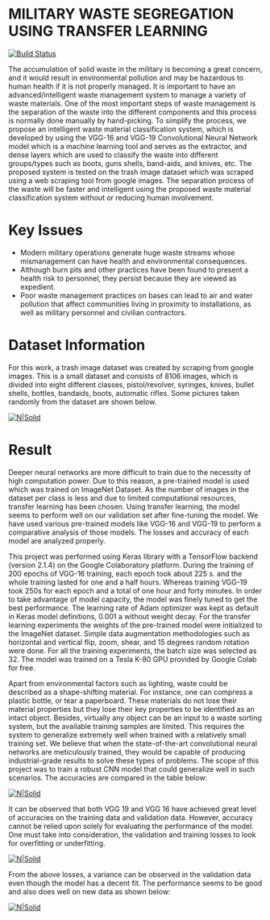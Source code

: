 # MILITARY WASTE SEGREGATION USING TRANSFER LEARNING



[![Build Status](https://travis-ci.org/joemccann/dillinger.svg?branch=master)](https://travis-ci.org/joemccann/dillinger)

The accumulation of solid waste in the military is becoming a great concern, and it would result in environmental pollution and may be hazardous to human health if it is not properly managed. It is important to have an advanced/intelligent waste management system to manage a variety of waste materials. One of the most important steps of waste management is the separation of the waste into the different components and this process is normally done manually by hand-picking. To simplify the process, we propose an intelligent waste material classification system, which is developed by using the VGG-16 and VGG-19 Convolutional Neural Network model which is a machine learning tool and serves as the extractor, and dense layers which are used to classify the waste into different groups/types such as boots, guns shells, band-aids, and knives, etc. The proposed system is tested on the trash image dataset which was scraped using a web scraping tool from google images. The separation process of the waste will be faster and intelligent using the proposed waste material classification system without or reducing human involvement.

# Key Issues

  - Modern military operations generate huge waste streams whose mismanagement can have health and environmental consequences.
  - Although burn pits and other practices have been found to present a health risk to personnel, they persist because they are viewed as expedient.
  - Poor waste management practices on bases can lead to air and water pollution that affect communities living in proximity to installations, as well as military personnel and civilian contractors.




# Dataset Information
For this work, a trash image dataset was created by scraping from google images. This is a small dataset and consists of 8106 images, which is divided into eight different classes, pistol/revolver, syringes, knives, bullet shells, bottles, bandaids, boots, automatic rifles.  Some pictures taken randomly from the dataset are shown below.

[![N|Solid](https://i.ibb.co/3smP0Kq/s1.png)](www.google.com)

# Result
Deeper neural networks are more difficult to train due to the necessity of high computation power. Due to this reason, a pre-trained model is used which was trained on ImageNet Dataset. As the number of images in the dataset per class is less and due to limited computational resources, transfer learning has been chosen. Using transfer learning, the model seems to perform well on our validation set after fine-tuning the model. We have used various pre-trained models like VGG-16 and VGG-19 to perform a comparative analysis of those models. The losses and accuracy of each model are analyzed properly. 

This project was performed using Keras library with a TensorFlow backend (version 2.1.4) on the Google Colaboratory platform. During the training of 200 epochs of VGG-16 training, each epoch took about 225 s. and the whole training lasted for one and a half hours. Whereas training VGG-19 took 250s for each epoch and a total of one hour and forty minutes.
 In order to take advantage of model capacity, the model was finely tuned to get the best performance. The learning rate of Adam optimizer was kept as default in Keras model definitions, 0.001 a without weight decay. For the transfer learning experiments the weights of the pre-trained model were initialized to the ImageNet dataset. Simple data augmentation methodologies such as horizontal and vertical flip, zoom, shear, and 15 degrees random rotation were done. For all the training experiments, the batch size was selected as 32. The model was trained on a Tesla K-80 GPU provided by Google Colab for free.

Apart from environmental factors such as lighting, waste could be described as a shape-shifting material. For instance, one can compress a plastic bottle, or tear a paperboard. These materials do not lose their material properties but they lose their key properties to be identified as an intact object. Besides, virtually any object can be an input to a waste sorting system, but the available training samples are limited. This requires the system to generalize extremely well when trained with a relatively small training set. We believe that when the state-of-the-art convolutional neural networks are meticulously trained, they would be capable of producing industrial-grade results to solve these types of problems. The scope of this project was to train a robust CNN model that could generalize well in such scenarios. The accuracies are compared in the table below:

[![N|Solid](https://i.ibb.co/qr3Csv4/s2.png)](www.google.com)

It can be observed that both VGG 19 and VGG 16 have achieved great level of accuracies on the training data and validation data. However, accuracy cannot be relied upon solely for evaluating the performance of the model. One must take into consideration, the validation and training losses to look for overfitting or underfitting. 

[![N|Solid](https://i.ibb.co/hRZwyV9/s3.png)](www.google.com)

From the above losses, a variance can be observed in the validation data even though the model has a decent fit. The performance seems to be good and also does well on new data as shown below:

[![N|Solid](https://i.ibb.co/WtsVyTy/s6.png)](www.google.com)

